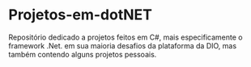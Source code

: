 # Projetos-em-dotNET
Repositório dedicado a projetos feitos em C#, mais especificamente o framework .Net. em sua maioria desafios da plataforma da DIO, mas também contendo alguns projetos pessoais.
